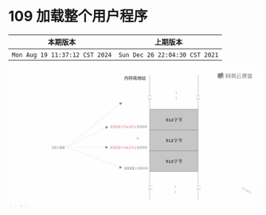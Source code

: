 # 109 加载整个用户程序

|本期版本| 上期版本
|:---:|:---:
`Mon Aug 19 11:37:12 CST 2024` | `Sun Dec 26 22:04:30 CST 2021`

<img src="./01.png" />